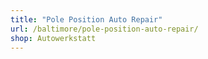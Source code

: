 ```yaml
---
title: "Pole Position Auto Repair"
url: /baltimore/pole-position-auto-repair/
shop: Autowerkstatt
---
```

